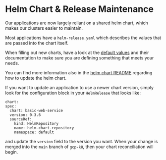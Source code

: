 # Helm Chart & Release Maintenance

Our applications are now largely reliant on a shared helm chart,
which makes our clusters easier to maintain.

Most applications have a `helm-release.yaml` which describes the values that 
are passed into the chart itself.

When filling out new charts, have a look at the [default values] and their
documentation to make sure you are defining something that meets your needs.

You can find more information also in the [helm chart README] regarding how to 
update the helm chart.

[default values]: https://github.com/uw-iti-app-platform/helm-charts/tree/main/basic-web-service/values.yaml
[helm chart README]: :https://github.com/uw-iti-app-platform/helm-charts/tree/main/basic-web-service/README.md

If you want to update an application to use a newer chart version, 
simply look for the configuration block in your `HelmRelease` that looks like:

```
chart:
spec:
  chart: basic-web-service
  version: 0.3.6
  sourceRef:
    kind: HelmRepository
    name: helm-chart-repository
    namespace: default
```

and update the `version` field to the version you want. When your change is merged 
into the `main` branch of `gcp-k8`, then your chart reconciliation will begin.
